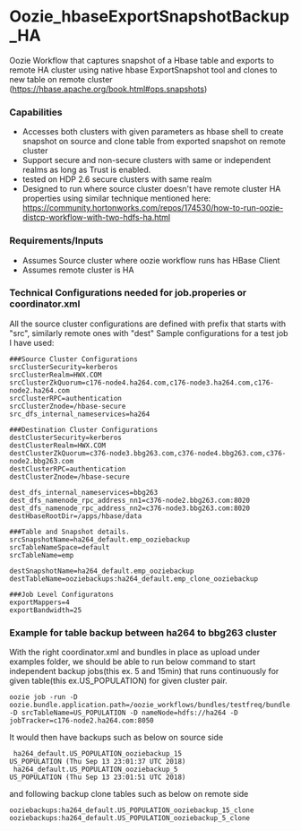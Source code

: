 # Oozie_hbaseExportSnapshotBackup_HA
Oozie Workflow that captures snapshot of a Hbase table and exports to remote HA cluster using native hbase ExportSnapshot tool and clones to new table on remote cluster (https://hbase.apache.org/book.html#ops.snapshots)

### Capabilities
- Accesses both clusters with given parameters as hbase shell to create snapshot on source and clone table from exported snapshot on remote cluster
- Support secure and non-secure clusters with same or independent realms as long as Trust is enabled.
- tested on HDP 2.6 secure clusters with same realm
- Designed to run where source cluster doesn't have remote cluster HA properties using similar technique mentioned here: https://community.hortonworks.com/repos/174530/how-to-run-oozie-distcp-workflow-with-two-hdfs-ha.html

### Requirements/Inputs
- Assumes Source cluster where oozie workflow runs has HBase Client
- Assumes remote cluster is HA

### Technical Configurations needed for job.properies or coordinator.xml
All the source cluster configurations are defined with prefix that starts with "src", similarly remote ones with "dest"
Sample configurations for a test job I have used:

```
###Source Cluster Configurations
srcClusterSecurity=kerberos
srcClusterRealm=HWX.COM
srcClusterZkQuorum=c176-node4.ha264.com,c176-node3.ha264.com,c176-node2.ha264.com
srcClusterRPC=authentication
srcClusterZnode=/hbase-secure
src_dfs_internal_nameservices=ha264

###Destination Cluster Configurations
destClusterSecurity=kerberos
destClusterRealm=HWX.COM
destClusterZkQuorum=c376-node3.bbg263.com,c376-node4.bbg263.com,c376-node2.bbg263.com
destClusterRPC=authentication
destClusterZnode=/hbase-secure

dest_dfs_internal_nameservices=bbg263
dest_dfs_namenode_rpc_address_nn1=c376-node2.bbg263.com:8020
dest_dfs_namenode_rpc_address_nn2=c376-node3.bbg263.com:8020
destHbaseRootDir=/apps/hbase/data

###Table and Snapshot details.
srcSnapshotName=ha264_default.emp_ooziebackup
srcTableNameSpace=default
srcTableName=emp

destSnapshotName=ha264_default.emp_ooziebackup
destTableName=ooziebackups:ha264_default.emp_clone_ooziebackup

###Job Level Configuratons
exportMappers=4
exportBandwidth=25
```

### Example for table backup between ha264 to bbg263 cluster
With the right coordinator.xml and bundles in place as upload under examples folder, we should be able to run below command to start independent backup jobs(this ex. 5 and 15min) that runs continuously  for given table(this ex.US_POPULATION)  for given cluster pair.
```
oozie job -run -D oozie.bundle.application.path=/oozie_workflows/bundles/testfreq/bundle.xml -D srcTableName=US_POPULATION -D nameNode=hdfs://ha264 -D jobTracker=c176-node2.ha264.com:8050
```
It would then have backups such as below on source side
```
 ha264_default.US_POPULATION_ooziebackup_15                                   US_POPULATION (Thu Sep 13 23:01:37 UTC 2018)
 ha264_default.US_POPULATION_ooziebackup_5                                    US_POPULATION (Thu Sep 13 23:01:51 UTC 2018)
 ```
 and following backup clone tables such as below on remote side
 ```
ooziebackups:ha264_default.US_POPULATION_ooziebackup_15_clone
ooziebackups:ha264_default.US_POPULATION_ooziebackup_5_clone
 ```
